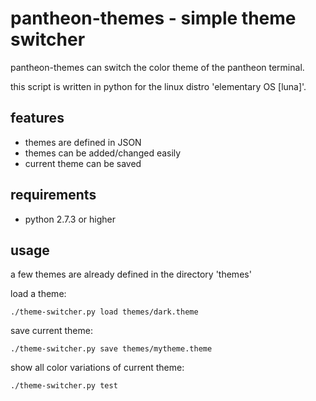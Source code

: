 # pantheon-themes - simple theme switcher
pantheon-themes can switch the color theme of the pantheon terminal.

this script is written in python for the linux distro 'elementary OS [luna]'.

## features
- themes are defined in JSON
- themes can be added/changed easily
- current theme can be saved

## requirements
- python 2.7.3 or higher

## usage
a few themes are already defined in the directory 'themes'

load a theme:
```
./theme-switcher.py load themes/dark.theme
```

save current theme:
```
./theme-switcher.py save themes/mytheme.theme
```

show all color variations of current theme:
```
./theme-switcher.py test
```
